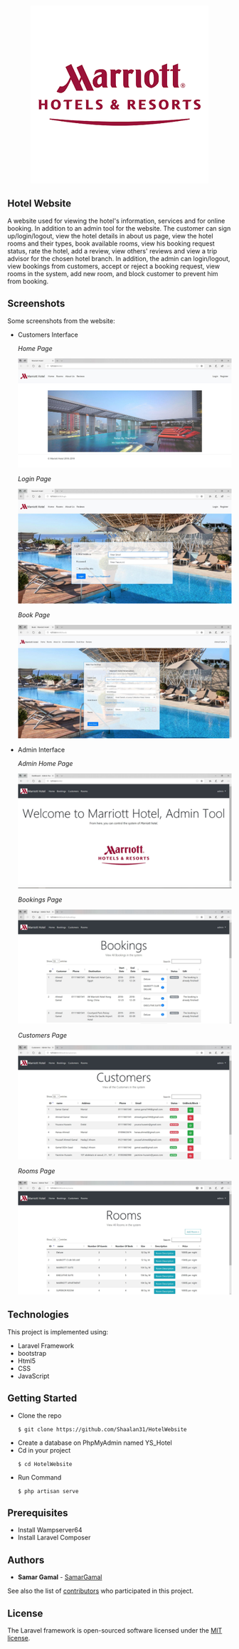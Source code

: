 <p align="center"><img src="https://github.com/Shaalan31/HotelWebsite/blob/master/public/imgs/marriott.png"></p>

## Hotel Website
A website used for viewing the hotel's information, services and for online booking. In addition to an admin tool for the website. 
The customer can sign up/login/logout, view the hotel details in about us page, view the hotel rooms and their types, book available rooms, view his booking request status, rate the hotel, add a review, view others' reviews and view a trip advisor for the chosen hotel branch.
In addition, the admin can login/logout, view bookings from customers, accept or reject a booking request, view rooms in the system, add new room, and block customer to prevent him from booking.

## Screenshots
Some screenshots from the website:
* Customers Interface

    *Home Page*
    
    ![Home][home] 

    *Login Page*
    
    ![Login][login] 
    
    *Book Page*
        
    ![Book][book] 
    
* Admin Interface
    
    *Admin Home Page*
    
    ![Admin][admin] 

    *Bookings Page*
    
    ![BookingsAdmin][bookingsAdmin]
    
    *Customers Page*
    
    ![CustomersAdmin][customersAdmin]
    
    *Rooms Page*
      
    ![RoomsAdmin][roomsAdmin]

## Technologies
This project is implemented using:
* Laravel Framework 
* bootstrap
* Html5
* CSS 
* JavaScript
  
## Getting Started
* Clone the repo
    ```
    $ git clone https://github.com/Shaalan31/HotelWebsite
    ```
* Create a database on PhpMyAdmin named YS_Hotel
* Cd in your project
    ```
    $ cd HotelWebsite
    ```
* Run Command
    ```
    $ php artisan serve 
    ```

## Prerequisites
* Install Wampserver64
* Install Laravel Composer

## Authors
* **Samar Gamal**  - [SamarGamal](https://github.com/SamarGamal)

See also the list of [contributors](https://github.com/Shaalan31/HotelWebsite/graphs/contributors) who participated in this project.

## License
The Laravel framework is open-sourced software licensed under the [MIT license](https://opensource.org/licenses/MIT).


[home]: https://github.com/Shaalan31/HotelWebsite/blob/master/readme_images/Home.JPG "Home Page"
[login]: https://github.com/Shaalan31/HotelWebsite/blob/master/readme_images/login.JPG "Login Page"
[admin]: https://github.com/Shaalan31/HotelWebsite/blob/master/readme_images/admin.JPG "Admin Home Page"
[bookingsAdmin]: https://github.com/Shaalan31/HotelWebsite/blob/master/readme_images/BookingsAdmin.JPG "Bookings Page"
[customersAdmin]: https://github.com/Shaalan31/HotelWebsite/blob/master/readme_images/CustomersAdmin.JPG "Customers Page"
[roomsAdmin]: https://github.com/Shaalan31/HotelWebsite/blob/master/readme_images/RoomsAdmin.JPG "Rooms Page"
[book]: https://github.com/Shaalan31/HotelWebsite/blob/master/readme_images/book.JPG "Book Page"